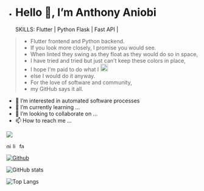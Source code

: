 - <h1>Hello 👋, I’m Anthony Aniobi</h1>
  SKILLS: Flutter | Python Flask | Fast API | 

<blockquote>
<ul>
<li>Flutter frontend and Python backend.</li>
<li>If you look more closely, I promise you would see.</li>
<li>When linted they swing as they float as they would do so in space,</li>
<li>I have tried and tried but just can't keep these colors in place,</li>
<li>I hope I'm paid to do what I <g-emoji class="g-emoji" alias="heart" fallback-src="https://github.githubassets.com/images/icons/emoji/unicode/2764.png"><img class="emoji" alt="heart" height="20" width="20" src="https://github.githubassets.com/images/icons/emoji/unicode/2764.png"></g-emoji></li>
<li>else I would do it anyway.</li>
<li>For the love of software and community,</li>
<li>my GitHub says it all.</li>
</ul>
</blockquote>


- 👀 I’m interested in automated software processes
- 🌱 I’m currently learning ...
- 💞️ I’m looking to collaborate on ...
- 📫 How to reach me ...

![](https://visitor-badge.laobi.icu/badge?page_id=AnthonyAniobi.AnthonyAniobi)




<p><a href="https://github.com/AnthonyAniobi"><img src="https://camo.githubusercontent.com/bf4b11af389d1e0caf625c40c274ba71464727c43579e48f512112694888eb62/68747470733a2f2f63646e2e6a7364656c6976722e6e65742f6e706d2f73696d706c652d69636f6e7340332e302e312f69636f6e732f6769746875622e737667" alt="github" height="13" data-canonical-src="https://cdn.jsdelivr.net/npm/simple-icons@3.0.1/icons/github.svg" style="max-width:100%;"></a>  <a href="https://www.linkedin.com/in/anthony-aniobi" rel="nofollow"><img src="https://camo.githubusercontent.com/28bbd2596707954793abeff9eb24d343c1c78b7bf184b90294b4b190c6097a65/68747470733a2f2f63646e2e6a7364656c6976722e6e65742f6e706d2f73696d706c652d69636f6e7340332e302e312f69636f6e732f6c696e6b6564696e2e737667" alt="linkedin" height="13" data-canonical-src="https://cdn.jsdelivr.net/npm/simple-icons@3.0.1/icons/linkedin.svg" style="max-width:100%;"></a>  <a href="https://www.facebook.com/anthony.aniobi.50" rel="nofollow"><img src="https://camo.githubusercontent.com/68395a7b109c74c379a2e19b46e78a7df724c05e8a35df5b2d4a85d3b6cb5369/68747470733a2f2f63646e2e6a7364656c6976722e6e65742f6e706d2f73696d706c652d69636f6e7340332e302e312f69636f6e732f66616365626f6f6b2e737667" alt="facebook" height="13" data-canonical-src="https://cdn.jsdelivr.net/npm/simple-icons@3.0.1/icons/facebook.svg" style="max-width:100%;"></a> </p>

[![Github](https://img.shields.io/github/followers/AnthonyAniobi?label=Follow&style=social)](https://github.com/AnthonyAniobi)

![GitHub stats](https://github-readme-stats.vercel.app/api?username=AnthonyAniobi&show_icons=true&theme=default)

![Top Langs](https://github-readme-stats.vercel.app/api/top-langs/?username=AnthonyAniobi&theme=default)
<!---
AnthonyAniobi/AnthonyAniobi is a ✨ special ✨ repository because its `README.md` (this file) appears on your GitHub profile.
You can click the Preview link to take a look at your changes.
--->
